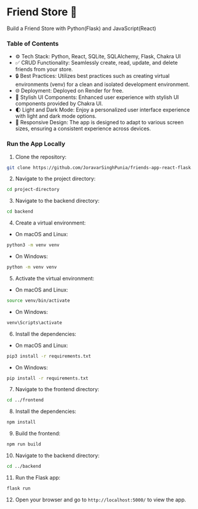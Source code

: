 # Friend Store 🚀

Build a Friend Store with Python(Flask) and JavaScript(React)

### Table of Contents

- ⚙️ Tech Stack: Python, React, SQLite, SQLAlchemy, Flask, Chakra UI
- ✅ CRUD Functionality: Seamlessly create, read, update, and delete friends from your store.
- 🔒 Best Practices: Utilizes best practices such as creating virtual environments (venv) for a clean and isolated development environment.
- 🌐 Deployment: Deployed on Render for free.
- 🎨 Stylish UI Components: Enhanced user experience with stylish UI components provided by Chakra UI.
- 🌓 Light and Dark Mode: Enjoy a personalized user interface experience with light and dark mode options.
- 📱 Responsive Design: The app is designed to adapt to various screen sizes, ensuring a consistent experience across devices.

### Run the App Locally

1. Clone the repository:

```bash
git clone https://github.com/JoravarSinghPunia/friends-app-react-flask.git
```

2. Navigate to the project directory:

```bash
cd project-directory
```

3. Navigate to the backend directory:

```bash
cd backend
```

4. Create a virtual environment:

- On macOS and Linux:

```bash
python3 -m venv venv
```

- On Windows:

```bash
python -m venv venv
```

5. Activate the virtual environment:

- On macOS and Linux:

```bash
source venv/bin/activate
```

- On Windows:

```bash
venv\Scripts\activate
```

6. Install the dependencies:

- On macOS and Linux:

```bash
pip3 install -r requirements.txt
```

- On Windows:

```bash
pip install -r requirements.txt
```

7. Navigate to the frontend directory:

```bash
cd ../frontend
```

8. Install the dependencies:

```bash
npm install
```

9. Build the frontend:

```bash
npm run build
```

10. Navigate to the backend directory:

```bash
cd ../backend
```

11. Run the Flask app:

```bash
flask run
```

12. Open your browser and go to `http://localhost:5000/` to view the app.
